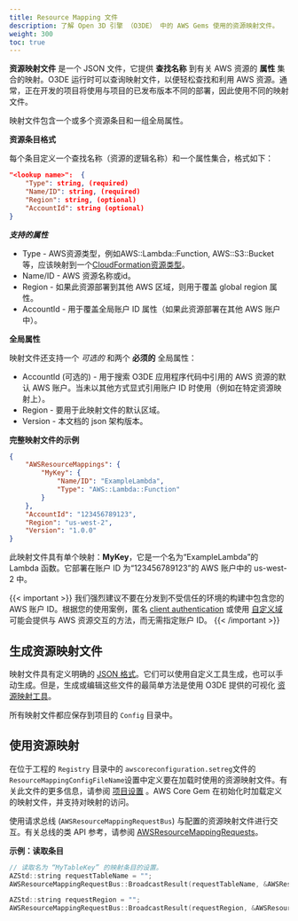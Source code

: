 ```yaml
---
title: Resource Mapping 文件
description: 了解 Open 3D 引擎 （O3DE） 中的 AWS Gems 使用的资源映射文件。
weight: 300
toc: true
---
```


**资源映射文件** 是一个 JSON 文件，它提供 **查找名称** 到有关 AWS 资源的 **属性** 集合的映射。O3DE 运行时可以查询映射文件，以便轻松查找和利用 AWS 资源。通常，正在开发的项目将使用与项目的已发布版本不同的部署，因此使用不同的映射文件。

映射文件包含一个或多个资源条目和一组全局属性。

**资源条目格式**

每个条目定义一个查找名称（资源的逻辑名称）和一个属性集合，格式如下：

```json
"<lookup name>":  {
    "Type": string, (required)
    "Name/ID": string, (required)
    "Region": string, (optional)
    "AccountId": string (optional)
}
```

***支持的属性***
* Type - AWS资源类型，例如AWS::Lambda::Function, AWS::S3::Bucket等，应该映射到一个[CloudFormation资源类型](https://docs.aws.amazon.com/AWSCloudFormation/latest/UserGuide/aws-template-resource-type-ref.html)。
* Name/ID - AWS 资源名称或id。
* Region - 如果此资源部署到其他 AWS 区域，则用于覆盖 global region 属性。
* AccountId - 用于覆盖全局账户 ID 属性（如果此资源部署在其他 AWS 账户 中）。

**全局属性**

映射文件还支持一个 _可选的_ 和两个 **必须的** 全局属性：

* AccountId (可选的) - 用于搜索 O3DE 应用程序代码中引用的 AWS 资源的默认 AWS 账户。当未以其他方式显式引用账户 ID 时使用（例如在特定资源映射上）。
* Region - 要用于此映射文件的默认区域。
* Version - 本文档的 json 架构版本。

**完整映射文件的示例**

```json
{
    "AWSResourceMappings": {
        "MyKey": {
            "Name/ID": "ExampleLambda",
            "Type": "AWS::Lambda::Function"
        }
    },
    "AccountId": "123456789123",
    "Region": "us-west-2",
    "Version": "1.0.0"
}
```

此映射文件具有单个映射：**MyKey**，它是一个名为“ExampleLambda”的 Lambda 函数。它部署在账户 ID 为“123456789123”的 AWS 账户中的 us-west-2 中。

{{< important >}}
我们强烈建议不要在分发到不受信任的环境的构建中包含您的 AWS 账户 ID。根据您的使用案例，匿名 [client authentication](https://o3de.org/docs/user-guide/gems/reference/aws/aws-client-auth/) 或使用 [自定义域](https://docs.aws.amazon.com/apigateway/latest/developerguide/how-to-custom-domains.html) 可能会提供与 AWS 资源交互的方法，而无需指定账户 ID。
{{< /important >}}

## 生成资源映射文件

映射文件具有定义明确的 [JSON 格式](/docs/user-guide/gems/reference/aws/aws-core/resource-mapping-schema/)。它们可以使用自定义工具生成，也可以手动生成。但是，生成或编辑这些文件的最简单方法是使用 O3DE 提供的可视化 [资源映射工具](/docs/user-guide/gems/reference/aws/aws-core/resource-mapping-tool/)。

所有映射文件都应保存到项目的 `Config` 目录中。

## 使用资源映射

在位于工程的 `Registry`  目录中的 `awscoreconfiguration.setreg`文件的`ResourceMappingConfigFileName`设置中定义要在加载时使用的资源映射文件。有关此文件的更多信息，请参阅 [项目设置](./getting-started/#project-settings) 。AWS Core Gem 在初始化时加载定义的映射文件，并支持对映射的访问。

使用请求总线 (`AWSResourceMappingRequestBus`) 与配置的资源映射文件进行交互。有关总线的类 API 参考，请参阅 [AWSResourceMappingRequests](https://o3de.org/docs/api/gems/awscore/class_a_w_s_core_1_1_a_w_s_resource_mapping_requests.html)。

**示例：读取条目**

```cpp
// 读取名为 “MyTableKey” 的映射条目的设置。
AZStd::string requestTableName = "";
AWSResourceMappingRequestBus::BroadcastResult(requestTableName, &AWSResourceMappingRequests::GetResourceNameId, "MyTableKey");

AZStd::string requestRegion = "";
AWSResourceMappingRequestBus::BroadcastResult(requestRegion, &AWSResourceMappingRequests::GetResourceRegion, "MyTableKey");
```
